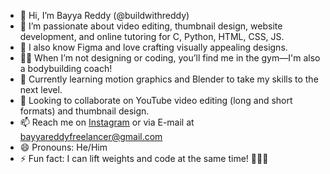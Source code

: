 - 👋 Hi, I’m Bayya Reddy (@buildwithreddy)
- 👀 I’m passionate about video editing, thumbnail design, website development, and online tutoring for C, Python, HTML, CSS, JS.
- 🎨 I also know Figma and love crafting visually appealing designs.
- 🏋️‍♂️ When I’m not designing or coding, you’ll find me in the gym—I'm also a bodybuilding coach!
- 🌱 Currently learning motion graphics and Blender to take my skills to the next level.
- 💞️ Looking to collaborate on YouTube video editing (long and short formats) and thumbnail design.
- 📫 Reach me on <a href='https://www.instagram.com/d.bayya_reddy'>Instagram</a> or via E-mail at bayyareddyfreelancer@gmail.com
- 😄 Pronouns: He/Him
- ⚡ Fun fact: I can lift weights and code at the same time! 💪👨‍💻

<!---
buildwithreddy/buildwithreddy is a ✨ special ✨ repository because its `README.md` (this file) appears on your GitHub profile.
You can click the Preview link to take a look at your changes.
--->
